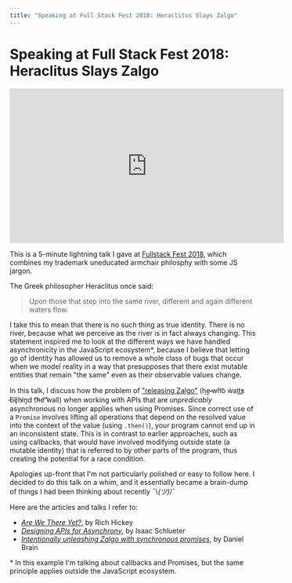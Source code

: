 ```yaml
---
title: "Speaking at Full Stack Fest 2018: Heraclitus Slays Zalgo"
---
```


# Speaking at Full Stack Fest 2018: Heraclitus Slays Zalgo

<iframe width="560" height="315" src="https://www.youtube.com/embed/C3GvXp4Detk?start=1572" frameborder="0" allow="accelerometer; autoplay; encrypted-media; gyroscope; picture-in-picture" allowfullscreen></iframe><br />

This is a 5-minute lightning talk I gave at [Fullstack Fest 2018](https://www.youtube.com/playlist?list=PLe9psSNJBf75O6abYvvjxhm36_QU9H-f2), which combines my trademark uneducated armchair philosphy with some JS jargon.

The Greek philosopher Heraclitus once said:

> Upon those that step into the same river, different and again different waters flow.

I take this to mean that there is no such thing as true identity. There is no river, because what we perceive as the river is in fact always changing. This statement inspired me to look at the different ways we have handled asynchronicity in the JavaScript ecosystem\*, because I believe that letting go of identity has allowed us to remove a whole class of bugs that occur when we model reality in a way that presupposes that there exist mutable entities that remain "the same" even as their observable values change.

In this talk, I discuss how the problem of ["releasing Zalgo"](http://blog.izs.me/post/59142742143/designing-apis-for-asynchrony) (h͢e̴ ̵wh͝o ẁa̧i̛t̕s͟ ̵b͠ȩhi̷n̡d t͡h̵e͡ ͡wall) when working with APIs that are _unpredicably_ asynchronous no longer applies when using Promises. Since correct use of a `Promise` involves lifting all operations that depend on the resolved value into the context of the value (using `.then()`), your program cannot end up in an inconsistent state. This is in contrast to earlier approaches, such as using callbacks, that would have involved modifying outside state (a mutable identity) that is referred to by other parts of the program, thus creating the potential for a race condition.

Apologies up-front that I'm not particularly polished or easy to follow here. I decided to do this talk on a whim, and it essentially became a brain-dump of things I had been thinking about recently ¯\\_(ツ)_/¯

Here are the articles and talks I refer to:

- [_Are We There Yet?_](https://www.infoq.com/presentations/Are-We-There-Yet-Rich-Hickey), by Rich Hickey
- [_Designing APIs for Asynchrony_](http://blog.izs.me/post/59142742143/designing-apis-for-asynchrony), by Isaac Schlueter
- [_Intentionally unleashing Zalgo with synchronous promises_](https://medium.com/@bluepnume/intentionally-unleashing-zalgo-with-promises-ab3f63ead2fd), by Daniel Brain

\* In this example I'm talking about callbacks and Promises, but the same principle applies outside the JavaScript ecosystem.

